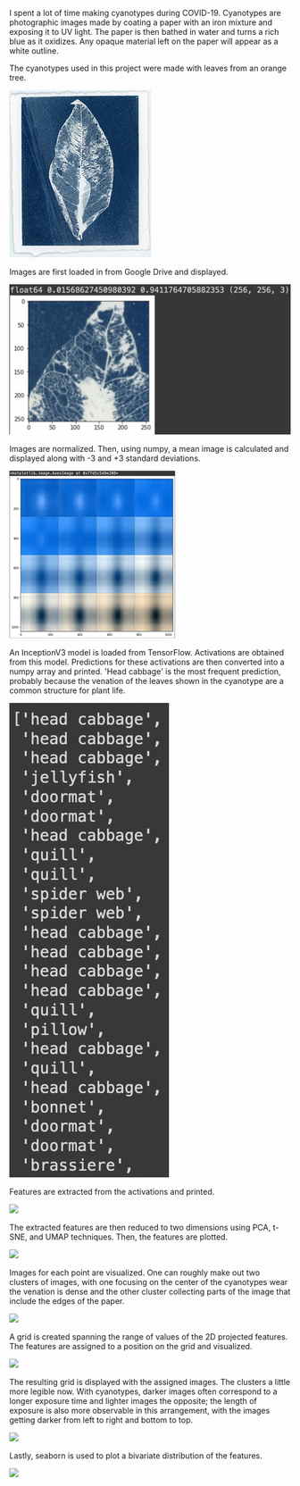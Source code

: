 I spent a lot of time making cyanotypes during COVID-19. Cyanotypes are photographic images made by coating a paper with an iron mixture and exposing it to UV light. The paper is then bathed in water and turns a rich blue as it oxidizes. Any opaque material left on the paper will appear as a white outline. 

The cyanotypes used in this project were made with leaves from an orange tree.

![Cyanotype image of a leaf](./imgs/01.png)

Images are first loaded in from Google Drive and displayed.

![](./imgs/02.png)

Images are normalized. Then, using numpy, a mean image is calculated and displayed along with -3 and +3 standard deviations.

![](./imgs/03.png)

An InceptionV3 model is loaded from TensorFlow. Activations are obtained from this model. Predictions for these activations are then converted into a numpy array and printed. 'Head cabbage' is the most frequent prediction, probably because the venation of the leaves shown in the cyanotype are a common structure for plant life.

![](./imgs/04.png)

Features are extracted from the activations and printed.

![](.imgs/05.png)

The extracted features are then reduced to two dimensions using PCA, t-SNE, and UMAP techniques. Then, the features are plotted.

![](.imgs/06.png)

Images for each point are visualized. One can roughly make out two clusters of images, with one focusing on the center of the cyanotypes wear the venation is dense and the other cluster collecting parts of the image that include the edges of the paper.

![](.imgs/07.png)

A grid is created spanning the range of values of the 2D projected features. The features are assigned to a position on the grid and visualized.

![](.imgs/08.png)

The resulting grid is displayed with the assigned images. The clusters a little more legible now. With cyanotypes, darker images often correspond to a longer exposure time and lighter images the opposite; the length of exposure is also more observable in this arrangement, with the images getting darker from left to right and bottom to top.

![](.imgs/09.png)

Lastly, seaborn is used to plot a bivariate distribution of the features. 

![](.imgs/10.png)
